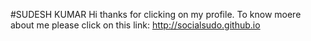 #SUDESH KUMAR
Hi thanks for clicking on my profile. 
To know moere about me please click on this link: http://socialsudo.github.io
